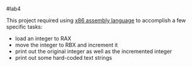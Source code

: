 #lab4

This project required using [x86 assembly language](src/lab4.asm) to accomplish a few specific tasks:
- load an integer to RAX
- move the integer to RBX and increment it
- print out the original integer as well as the incremented integer
- print out some hard-coded text strings

